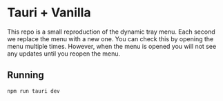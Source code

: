 # Tauri + Vanilla

This repo is a small reproduction of the dynamic tray menu. Each second we
replace the menu with a new one. You can check this by opening the menu multiple
times. However, when the menu is opened you will not see any updates until you
reopen the menu.

## Running

```
npm run tauri dev
```
